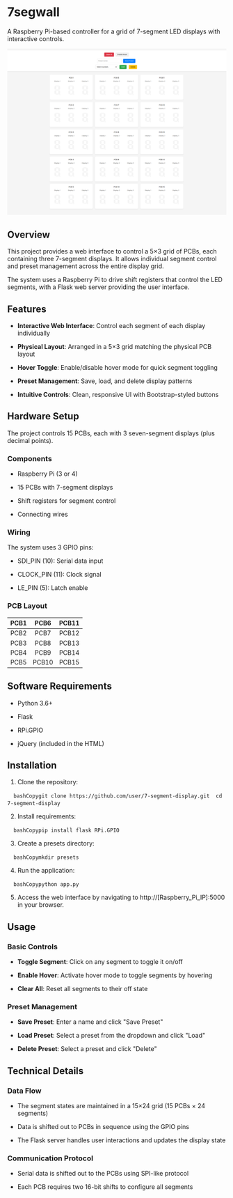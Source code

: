 # 7segwall

A Raspberry Pi-based controller for a grid of 7-segment LED displays with interactive controls.

![Screenshot](https://raw.githubusercontent.com/2wenty2wo/7segwall/refs/heads/main/screenshot.png)


Overview
--------

This project provides a web interface to control a 5×3 grid of PCBs, each containing three 7-segment displays. It allows individual segment control and preset management across the entire display grid.

The system uses a Raspberry Pi to drive shift registers that control the LED segments, with a Flask web server providing the user interface.


Features
--------

*   **Interactive Web Interface**: Control each segment of each display individually
    
*   **Physical Layout**: Arranged in a 5×3 grid matching the physical PCB layout
    
*   **Hover Toggle**: Enable/disable hover mode for quick segment toggling
    
*   **Preset Management**: Save, load, and delete display patterns
    
*   **Intuitive Controls**: Clean, responsive UI with Bootstrap-styled buttons
    


Hardware Setup
--------------

The project controls 15 PCBs, each with 3 seven-segment displays (plus decimal points).


### Components

*   Raspberry Pi (3 or 4)
    
*   15 PCBs with 7-segment displays
    
*   Shift registers for segment control
    
*   Connecting wires

    

### Wiring

The system uses 3 GPIO pins:

*   SDI\_PIN (10): Serial data input
    
*   CLOCK\_PIN (11): Clock signal
    
*   LE\_PIN (5): Latch enable

    

### PCB Layout

| PCB1 |  PCB6 | PCB11 |
|:----:|:-----:|:-----:|
| PCB2 |  PCB7 | PCB12 |
| PCB3 |  PCB8 | PCB13 |
| PCB4 |  PCB9 | PCB14 |
| PCB5 | PCB10 | PCB15 |



Software Requirements
---------------------

*   Python 3.6+
    
*   Flask
    
*   RPi.GPIO
    
*   jQuery (included in the HTML)

    

Installation
------------

1.  Clone the repository:
    
`   bashCopygit clone https://github.com/user/7-segment-display.git  cd 7-segment-display   `

2.  Install requirements:
    
`   bashCopypip install flask RPi.GPIO   `

3.  Create a presets directory:
    
`   bashCopymkdir presets   `

4.  Run the application:
    
`   bashCopypython app.py   `

5.  Access the web interface by navigating to http://\[Raspberry\_Pi\_IP\]:5000 in your browser.

    

Usage
-----

### Basic Controls

*   **Toggle Segment**: Click on any segment to toggle it on/off
    
*   **Enable Hover**: Activate hover mode to toggle segments by hovering
    
*   **Clear All**: Reset all segments to their off state
    

### Preset Management

*   **Save Preset**: Enter a name and click "Save Preset"
    
*   **Load Preset**: Select a preset from the dropdown and click "Load"
    
*   **Delete Preset**: Select a preset and click "Delete"
    

Technical Details
-----------------

### Data Flow

*   The segment states are maintained in a 15×24 grid (15 PCBs × 24 segments)
    
*   Data is shifted out to PCBs in sequence using the GPIO pins
    
*   The Flask server handles user interactions and updates the display state

    

### Communication Protocol

*   Serial data is shifted out to the PCBs using SPI-like protocol
    
*   Each PCB requires two 16-bit shifts to configure all segments
